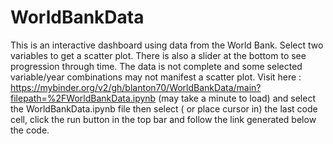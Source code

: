 # WorldBankData

This is an interactive dashboard using data from the World Bank.  Select two variables to get a scatter plot.  There is also a slider at the bottom to see progression through time.  The  data is not complete and some selected variable/year combinations may not manifest a scatter plot.  Visit here : https://mybinder.org/v2/gh/blanton70/WorldBankData/main?filepath=%2FWorldBankData.ipynb (may take a minute to load) and select the WorldBankData.ipynb file then select ( or place cursor in) the last code cell, click the run button in the top bar and follow the link generated below the code.
